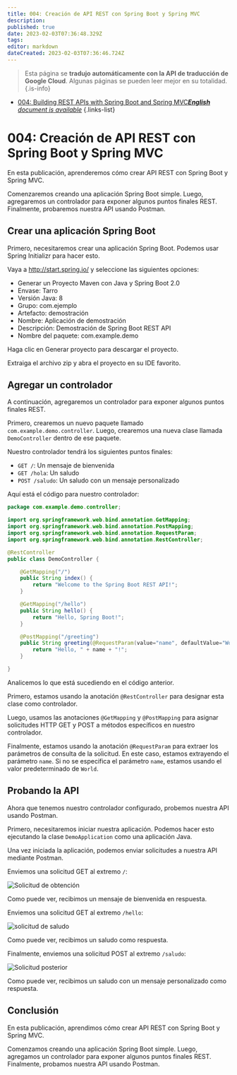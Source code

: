 ```yaml
---
title: 004: Creación de API REST con Spring Boot y Spring MVC
description: 
published: true
date: 2023-02-03T07:36:48.329Z
tags: 
editor: markdown
dateCreated: 2023-02-03T07:36:46.724Z
---
```


> Esta página se **tradujo automáticamente con la API de traducción de Google Cloud**.
Algunas páginas se pueden leer mejor en su totalidad.{.is-info}



- [004: Building REST APIs with Spring Boot and Spring MVC***English** document is available*](/en/Knowledge-base/Spring-Boot/Learning/004-building-rest-apis-with-spring-boot-and-spring-mvc)
{.links-list}


# 004: Creación de API REST con Spring Boot y Spring MVC

En esta publicación, aprenderemos cómo crear API REST con Spring Boot y Spring MVC.

Comenzaremos creando una aplicación Spring Boot simple. Luego, agregaremos un controlador para exponer algunos puntos finales REST. Finalmente, probaremos nuestra API usando Postman.

## Crear una aplicación Spring Boot

Primero, necesitaremos crear una aplicación Spring Boot. Podemos usar Spring Initializr para hacer esto.

Vaya a http://start.spring.io/ y seleccione las siguientes opciones:

- Generar un Proyecto Maven con Java y Spring Boot 2.0
- Envase: Tarro
- Versión Java: 8
- Grupo: com.ejemplo
- Artefacto: demostración
- Nombre: Aplicación de demostración
- Descripción: Demostración de Spring Boot REST API
- Nombre del paquete: com.example.demo

Haga clic en Generar proyecto para descargar el proyecto.

Extraiga el archivo zip y abra el proyecto en su IDE favorito.

## Agregar un controlador

A continuación, agregaremos un controlador para exponer algunos puntos finales REST.

Primero, crearemos un nuevo paquete llamado `com.example.demo.controller`. Luego, crearemos una nueva clase llamada `DemoController` dentro de ese paquete.

Nuestro controlador tendrá los siguientes puntos finales:

- `GET /`: Un mensaje de bienvenida
- `GET /hola`: Un saludo
- `POST /saludo`: Un saludo con un mensaje personalizado

Aquí está el código para nuestro controlador:

```java
package com.example.demo.controller;

import org.springframework.web.bind.annotation.GetMapping;
import org.springframework.web.bind.annotation.PostMapping;
import org.springframework.web.bind.annotation.RequestParam;
import org.springframework.web.bind.annotation.RestController;

@RestController
public class DemoController {

    @GetMapping("/")
    public String index() {
        return "Welcome to the Spring Boot REST API!";
    }

    @GetMapping("/hello")
    public String hello() {
        return "Hello, Spring Boot!";
    }

    @PostMapping("/greeting")
    public String greeting(@RequestParam(value="name", defaultValue="World") String name) {
        return "Hello, " + name + "!";
    }

}
```

Analicemos lo que está sucediendo en el código anterior.

Primero, estamos usando la anotación `@RestController` para designar esta clase como controlador.

Luego, usamos las anotaciones `@GetMapping` y `@PostMapping` para asignar solicitudes HTTP GET y POST a métodos específicos en nuestro controlador.

Finalmente, estamos usando la anotación `@RequestParam` para extraer los parámetros de consulta de la solicitud. En este caso, estamos extrayendo el parámetro `name`. Si no se especifica el parámetro `name`, estamos usando el valor predeterminado de `World`.

## Probando la API

Ahora que tenemos nuestro controlador configurado, probemos nuestra API usando Postman.

Primero, necesitaremos iniciar nuestra aplicación. Podemos hacer esto ejecutando la clase `DemoApplication` como una aplicación Java.

Una vez iniciada la aplicación, podemos enviar solicitudes a nuestra API mediante Postman.

Enviemos una solicitud GET al extremo `/`:

![Solicitud de obtención](https://i.imgur.com/LNcuFtD.png)

Como puede ver, recibimos un mensaje de bienvenida en respuesta.

Enviemos una solicitud GET al extremo `/hello`:

![solicitud de saludo](https://i.imgur.com/VywYbnK.png)

Como puede ver, recibimos un saludo como respuesta.

Finalmente, enviemos una solicitud POST al extremo `/saludo`:

![Solicitud posterior](https://i.imgur.com/EC4nUg4.png)

Como puede ver, recibimos un saludo con un mensaje personalizado como respuesta.

## Conclusión

En esta publicación, aprendimos cómo crear API REST con Spring Boot y Spring MVC.

Comenzamos creando una aplicación Spring Boot simple. Luego, agregamos un controlador para exponer algunos puntos finales REST. Finalmente, probamos nuestra API usando Postman.